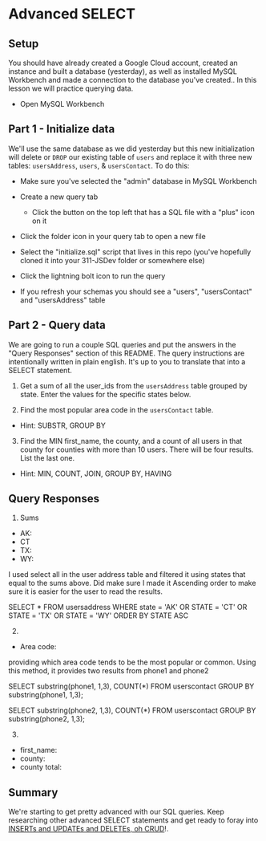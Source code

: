 # Advanced SELECT

## Setup

You should have already created a Google Cloud account, created an instance and built a database (yesterday), as well as installed MySQL Workbench and made a connection to the database you've created.. In this lesson we will practice querying data.

* Open MySQL Workbench

## Part 1 - Initialize data

We'll use the same database as we did yesterday but this new initialization will delete or `DROP` our existing table of `users` and replace it with three new tables: `usersAddress`, `users`, & `usersContact`. To do this:

* Make sure you've selected the "admin" database in MySQL Workbench

* Create a new query tab
  * Click the button on the top left that has a SQL file with a "plus" icon on it

* Click the folder icon in your query tab to open a new file

* Select the "initialize.sql" script that lives in this repo (you've hopefully cloned it into your 311-JSDev folder or somewhere else)

* Click the lightning bolt icon to run the query

* If you refresh your schemas you should see a "users", "usersContact" and "usersAddress" table

## Part 2 - Query data

We are going to run a couple SQL queries and put the answers in the "Query Responses" section of this README. The query instructions are intentionally written in plain english. It's up to you to translate that into a SELECT statement.

1. Get a sum of all the user_ids from the `usersAddress` table grouped by state. Enter the values for the specific states below.

2. Find the most popular area code in the `usersContact` table. 
  * Hint: SUBSTR, GROUP BY

3. Find the MIN first_name, the county, and a count of all users in that county for counties with more than 10 users. There will be four results. List the last one. 
  * Hint: MIN, COUNT, JOIN, GROUP BY, HAVING


## Query Responses

1. Sums
  * AK:
  * CT
  * TX:
  * WY:
 
I used select all in the user address table and filtered it using states that equal to the sums above. Did make sure I made it Ascending order to make sure it is easier for the user to read the results.

SELECT * 
FROM usersaddress 
WHERE state = 'AK'
	OR STATE = 'CT'
    OR STATE = 'TX'
    OR STATE = 'WY' 
ORDER BY STATE ASC

2.
  * Area code:

providing which area code tends to be the most popular or common. Using this method, it provides two results from phone1 and phone2

SELECT substring(phone1, 1,3), COUNT(*)
FROM userscontact  GROUP BY substring(phone1, 1,3);

SELECT substring(phone2, 1,3), COUNT(*)
FROM userscontact  GROUP BY substring(phone2, 1,3);

3.
  * first_name:
  * county:
  * county total:


## Summary

We're starting to get pretty advanced with our SQL queries. Keep researching other advanced SELECT statements and get ready to foray into [INSERTs and UPDATEs and DELETEs, oh CRUD](https://www.youtube.com/watch?v=-HrfbV16-FQ)!.
